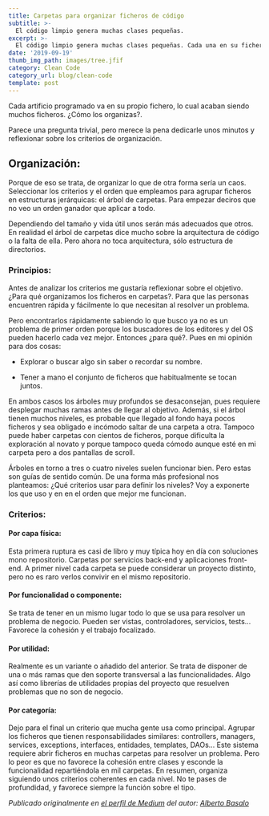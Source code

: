```yaml
---
title: Carpetas para organizar ficheros de código
subtitle: >-
  El código limpio genera muchas clases pequeñas.
excerpt: >-
  El código limpio genera muchas clases pequeñas. Cada una en su fichero acaban siendo muchos ficheros. ¿Cómo los organizas?.
date: '2019-09-19'
thumb_img_path: images/tree.jfif
category: Clean Code
category_url: blog/clean-code
template: post
---
```


Cada artificio programado va en su propio fichero, lo cual acaban siendo muchos ficheros. ¿Cómo los organizas?.

Parece una pregunta trivial, pero merece la pena dedicarle unos minutos y reflexionar sobre los criterios de organización.

## Organización:
Porque de eso se trata, de organizar lo que de otra forma sería un caos. Seleccionar los criterios y el orden que empleamos para agrupar ficheros en estructuras jerárquicas: el árbol de carpetas. Para empezar deciros que no veo un orden ganador que aplicar a todo.

Dependiendo del tamaño y vida útil unos serán más adecuados que otros. En realidad el árbol de carpetas dice mucho sobre la arquitectura de código o la falta de ella. Pero ahora no toca arquitectura, sólo estructura de directorios.

### Principios:
Antes de analizar los criterios me gustaría reflexionar sobre el objetivo. ¿Para qué organizamos los ficheros en carpetas?. Para que las personas encuentren rápida y fácilmente lo que necesitan al resolver un problema.

Pero encontrarlos rápidamente sabiendo lo que busco ya no es un problema de primer orden porque los buscadores de los editores y del OS pueden hacerlo cada vez mejor. Entonces ¿para qué?. Pues en mi opinión para dos cosas:

- Explorar o buscar algo sin saber o recordar su nombre.

- Tener a mano el conjunto de ficheros que habitualmente se tocan juntos.

En ambos casos los árboles muy profundos se desaconsejan, pues requiere desplegar muchas ramas antes de llegar al objetivo. Además, si el árbol tienen muchos niveles, es probable que llegado al fondo haya pocos ficheros y sea obligado e incómodo saltar de una carpeta a otra.
Tampoco puede haber carpetas con cientos de ficheros, porque dificulta la exploración al novato y porque tampoco queda cómodo aunque esté en mi carpeta pero a dos pantallas de scroll.

Árboles en torno a tres o cuatro niveles suelen funcionar bien. Pero estas son guías de sentido común. De una forma más profesional nos planteamos: ¿Qué criterios usar para definir los niveles? Voy a exponerte los que uso y en en el orden que mejor me funcionan.

### Criterios:
#### Por capa física:
Esta primera ruptura es casi de libro y muy típica hoy en día con soluciones mono repositorio. Carpetas por servicios back-end y aplicaciones front-end. A primer nivel cada carpeta se puede considerar un proyecto distinto, pero no es raro verlos convivir en el mismo repositorio.

#### Por funcionalidad o componente:
Se trata de tener en un mismo lugar todo lo que se usa para resolver un problema de negocio. Pueden ser vistas, controladores, servicios, tests… Favorece la cohesión y el trabajo focalizado.

#### Por utilidad:
Realmente es un variante o añadido del anterior. Se trata de disponer de una o más ramas que den soporte transversal a las funcionalidades. Algo así como librerías de utilidades propias del proyecto que resuelven problemas que no son de negocio.

#### Por categoría:
Dejo para el final un criterio que mucha gente usa como principal. Agrupar los ficheros que tienen responsabilidades similares: controllers, managers, services, exceptions, interfaces, entidades, templates, DAOs… Este sistema requiere abrir ficheros en muchas carpetas para resolver un problema. Pero lo peor es que no favorece la cohesión entre clases y esconde la funcionalidad repartiéndola en mil carpetas.
En resumen, organiza siguiendo unos criterios coherentes en cada nivel. No te pases de profundidad, y favorece siempre la función sobre el tipo.


_Publicado originalmente en [el perfil de Medium](https://medium.com/@albertobasalo71/carpetas-para-organizar-ficheros-de-codigo-e662c78fa837) del autor: [Alberto Basalo](https://twitter.com/albertobasalo)_